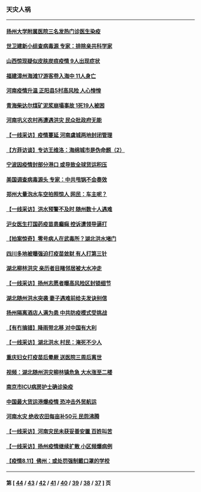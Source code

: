 ### 天灾人祸
---
#### [扬州大学附属医院三名发热门诊医生染疫](../../pages/ncid280/n13164419.md) 
#### [世卫建新小组查病毒源 专家：排除亲共科学家](../../pages/ncid280/n13163856.md) 
#### [山西惊现疑似皮肤炭疽疫情 9人出现症状](../../pages/ncid280/n13163575.md) 
#### [福建漳州海滩17游客卷入海中 11人身亡](../../pages/ncid280/n13163112.md) 
#### [河南疫情升温 正阳县5村高风险 人心惶惶](../../pages/ncid280/n13162280.md) 
#### [青海柴达尔煤矿泥浆崩塌事故 1死19人被困](../../pages/ncid280/n13162138.md) 
#### [河南巩义农村再遭遇洪灾 民众批政府无能](../../pages/ncid280/n13161993.md) 
#### [【一线采访】疫情蔓延 河南虞城两地封闭管理](../../pages/ncid280/n13162002.md) 
#### [【方菲访谈】专访王维洛：海绵城市是伪命题（2）](../../pages/ncid280/n13161101.md) 
#### [宁波因疫情封部分港口 或导致全球货运积压](../../pages/ncid280/n13161280.md) 
#### [美国调查病毒源头 专家：中共甩锅不会奏效](../../pages/ncid280/n13161004.md) 
#### [郑州大量泡水车空拍照惊人 网民：车主呢？](../../pages/ncid280/n13159795.md) 
#### [【一线采访】洪水预警不及时 随州数十人遇难](../../pages/ncid280/n13160158.md) 
#### [沪女医生打国药疫苗患癫痫 控诉遭领导逼打](../../pages/ncid280/n13159785.md) 
#### [【拍案惊奇】零号病人在武毒所？湖北洪水堵门](../../pages/ncid280/n13159054.md) 
#### [四川多地被曝强迫打疫苗敛财 有人打第三针](../../pages/ncid280/n13159728.md) 
#### [湖北柳林洪灾 亲历者目睹邻居被大水冲走](../../pages/ncid280/n13159044.md) 
#### [【一线采访】扬州志愿者曝高风险区封锁细节](../../pages/ncid280/n13159051.md) 
#### [湖北随州洪水突袭 妻子遇难前给夫发诀别信](../../pages/ncid280/n13159009.md) 
#### [扬州隔离酒店人满为患 中共防疫模式受挑战](../../pages/ncid280/n13157722.md) 
#### [【有冇搞错】降雨带北移 对中国有大利](../../pages/ncid280/n13155864.md) 
#### [【一线采访】湖北洪水 村民：淹死不少人](../../pages/ncid280/n13157273.md) 
#### [重庆妇女打疫苗后晕厥 送医院三周后离世](../../pages/ncid280/n13157463.md) 
#### [视频：湖北随州洪灾柳林镇危急 大水涨至二楼](../../pages/ncid280/n13157122.md) 
#### [南京市ICU病房护士确诊染疫](../../pages/ncid280/n13156646.md) 
#### [中国最大货运港爆疫情 恐冲击外贸航运](../../pages/ncid280/n13155969.md) 
#### [河南水灾 绝收农田每亩补50元 民怨沸腾](../../pages/ncid280/n13155386.md) 
#### [【一线采访】河南灾民未获妥善安置 百姓叫苦](../../pages/ncid280/n13154689.md) 
#### [【一线采访】扬州疫情继续扩散 小区频爆病例](../../pages/ncid280/n13154772.md) 
#### [【疫情8.11】佛州：或处罚强制戴口罩的学校](../../pages/ncid280/n13154599.md) 

---
#### 第 [ [44](./44.md) / [43](./43.md) / [42](./42.md) / [41](./41.md) / [40](./40.md) / [39](./39.md) / [38](./38.md) / [37](./37.md) ] 页
